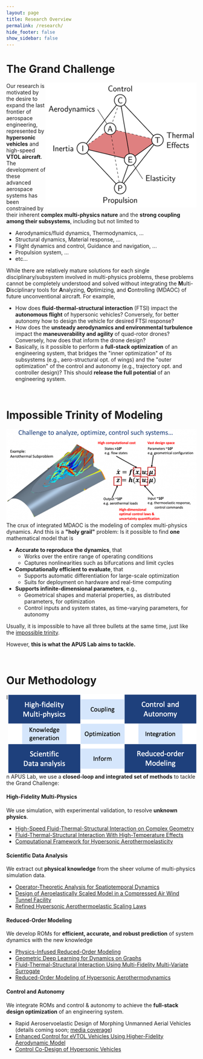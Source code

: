 ```yaml
---
layout: page
title: Research Overview
permalink: /research/
hide_footer: false
show_sidebar: false
---
```


# The Grand Challenge

<img src="/img/rsch_oct.png" align="right" width="400px"/>

Our research is motivated by the desire to expand the last frontier of aerospace engineering, represented by **hypersonic vehicles** and high-speed **VTOL aircraft**. The development of these advanced aerospace systems has been constrained by their inherent **complex multi-physics nature** and the **strong coupling among their subsystems**, including but not limited to

+ Aerodynamics/fluid dynamics, Thermodynamics, ...
+ Structural dynamics, Material response, ...
+ Flight dynamics and control, Guidance and navigation, ...
+ Propulsion system, ...
+ etc...

While there are relatively mature solutions for each single disciplinary/subsystem involved in multi-physics problems, these problems cannot be completely understood and solved without integrating the **M**ulti-**D**isciplinary tools for **A**nalyzing, **O**ptimizing, and **C**ontrolling (MDAOC) of future unconventional aircraft.  For example,

+ How does **fluid-thermal-structural interaction** (FTSI) impact the **autonomous flight** of hypersonic vehicles?  Conversely, for better autonomy how to design the vehicle for desired FTSI response?
+ How does the **unsteady aerodynamics and environmental turbulence** impact the **maneuverability and agility** of quad-rotor drones?  Conversely, how does that inform the drone design?
+ Basically, is it possible to perform a **full-stack optimization** of an engineering system, that bridges the "inner optimization" of its subsystems (e.g., aero-structural opt. of wings) and the "outer optimization" of the control and autonomy (e.g., trajectory opt. and controller design)?  This should **release the full potential** of an engineering system.

<br clear="right"/>

# Impossible Trinity of Modeling

<img src="/img/post_2109.png" align="right" width="600px"/>

The crux of integrated MDAOC is the modeling of complex multi-physics dynamics.  And this is a **"holy grail"** problem:  Is it possible to find **one** mathematical model that is
+ **Accurate to reproduce the dynamics**, that
  - Works over the entire range of operating conditions
  - Captures nonlinearities such as bifurcations and limit cycles
+ **Computationally efficient to evaluate**, that
  - Supports automatic differentiation for large-scale optimization
  - Suits for deployment on hardware and real-time computing
+ **Supports infinite-dimensional parameters**, e.g.,
  - Geometrical shapes and material properties, as distributed parameters, for optimization
  - Control inputs and system states, as time-varying parameters, for autonomy

Usually, it is impossible to have all three bullets at the same time, just like the [impossible trinity](https://en.wikipedia.org/wiki/Impossible_trinity).

However, **this is what the APUS Lab aims to tackle.**

<br clear="right"/>


# Our Methodology

<img src="/img/home_sum.png" align="right" width="500"/>

In APUS Lab, we use a **closed-loop and integrated set of methods** to tackle the Grand Challenge:

#### High-Fidelity Multi-Physics
We use simulation, with experimental validation, to resolve **unknown physics**.
+ [High-Speed Fluid-Thermal-Structural Interaction on Complex Geometry](/rsch_csr/)
+ [Fluid-Thermal-Structural Interaction With High-Temperature Effects](/rsch_ht_ftsi/)
+ [Computational Framework for Hypersonic Aerothermoelasticity](/rsch_hypate/)

#### Scientific Data Analysis
We extract out **physical knowledge** from the sheer volume of multi-physics simulation data.
+ [Operator-Theoretic Analysis for Spatiotemporal Dynamics](/rsch_std/)
+ [Design of Aeroelastically Scaled Model in a Compressed Air Wind Tunnel Facility](/news_st23/#aeroelastic-scaling)
+ [Refined Hypersonic Aerothermoelastic Scaling Laws](/rsch_ate_scl/)

#### Reduced-Order Modeling
We develop ROMs for **efficient, accurate, and robust prediction** of system dynamics with the new knowledge
+ [Physics-Infused Reduced-Order Modeling](/rsch_pirom/)
+ [Geometric Deep Learning for Dynamics on Graphs](/rsch_dgn/)
+ [Fluid-Thermal-Structural Interaction Using Multi-Fidelity Multi-Variate Surrogate](/rsch_ht_ftsi/)
+ [Reduced-Order Modeling of Hypersonic Aerothermodynamics](/rsch_rom_scl/)

#### Control and Autonomy
We integrate ROMs and control & autonomy to achieve the **full-stack design optimization** of an engineering system.
+ Rapid Aeroservoelastic Design of Morphing Unmanned Aerial Vehicles (details coming soon; [media coverage](https://news.engr.psu.edu/2023/huang-daning-army-grant-drones-project.aspx))
+ [Enhanced Control for eVTOL Vehicles Using Higher-Fidelity Aerodynamic Model](/news_st23/#landing-of-evtol)
+ [Control Co-Design of Hypersonic Vehicles](/rsch_hyp_ccd/)

<br clear="right"/>
